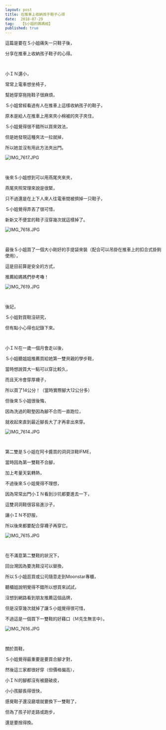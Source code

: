 ```yaml
---
layout: post
title: 在推車上收納孩子鞋子心得
date:  2018-07-29
tag:   【S小姐的媽媽經】
published: true 
---
```

<p>這篇是要在Ｓ小姐痛失一只鞋子後，</p>

<p>分享在推車上收納孩子鞋子的心得。</p>

<p>&nbsp;</p>

<p>小ＩＮ還小，</p>

<p>常常上電車想坐椅子，</p>

<p>幫她穿穿拖拖鞋子很麻煩，</p>

<p>Ｓ小姐曾經看過有人在推車上這樣收納孩子的鞋子，</p>

<p>原本是給人在推車上用來夾小棉被的夾子夾住，</p>

<p>Ｓ小姐覺得很不錯所以買來效法，</p>

<p>但是她發現這種夾法一拉就掉，</p>

<p>所以她並沒有用此方法夾出門。</p>

<p><img alt="IMG_7617.JPG" src="https://pic.pimg.tw/smlife543/1532825720-3238226700_n.jpg" title="IMG_7617.JPG"></p>

<p>&nbsp;</p>

<p>後來Ｓ小姐想到可以用燕尾夾來夾，</p>

<p>燕尾夾照常理來說是很緊，</p>

<p>只不過還是在上下人來人往電車間被擠掉一只鞋子，</p>

<p>Ｓ小姐覺得弄丟了很可惜，</p>

<p>新新又不便宜的鞋子沒穿幾次就這樣掉了。</p>

<p><img alt="IMG_7618.JPG" src="https://pic.pimg.tw/smlife543/1532825724-2387614475_n.jpg?v=1532825727" title="IMG_7618.JPG"></p>

<p>&nbsp;</p>

<p>最後Ｓ小姐買了一個大小剛好的手提袋來裝（配合可以吊掛在推車上的扣合式掛鉤使用），</p>

<p>這是目前算是安全的方式，</p>

<p>推薦給媽媽們參考嚕！</p>

<p><img alt="IMG_7619.JPG" src="https://pic.pimg.tw/smlife543/1532825730-946814083_n.jpg?v=1532825732" title="IMG_7619.JPG"></p>

<p>&nbsp;</p>

<p>後記，</p>

<p>Ｓ小姐對買鞋沒研究，</p>

<p>但有點小心得也記錄下來。</p>

<p>&nbsp;</p>

<p>小ＩＮ在一歲一個月會走以後，</p>

<p>Ｓ小姐聽姐姐推薦買給她第一雙貝親的學步鞋，</p>

<p>當時想說買大一點可以穿比較久，</p>

<p>而且天冷會穿厚襪子，</p>

<p>所以買了14公分！（當時實際腳大12公分多）</p>

<p>但後來Ｓ小姐很後悔，</p>

<p>因為洗過的鞋墊因為腳不合而一直跑位，</p>

<p>就收起來直到最近腳長大了才再拿出來穿。</p>

<p><img alt="IMG_7614.JPG" src="https://pic.pimg.tw/smlife543/1532824963-2313104660_n.jpg" title="IMG_7614.JPG"></p>

<p>&nbsp;</p>

<p>第二雙是Ｓ小姐在阿卡醬買的洞洞涼鞋IFME，</p>

<p>當時因為第一雙鞋不合腳，</p>

<p>加上考量天氣轉熱，</p>

<p>不過後來Ｓ小姐覺得不理想，</p>

<p>因為常常出門小ＩＮ看到沙坑都要進去一下，</p>

<p>這雙洞洞鞋很容易進沙子，</p>

<p>讓小ＩＮ不舒服，</p>

<p>所以後來都要配合穿襪子再穿它。</p>

<p><img alt="IMG_7615.JPG" src="https://pic.pimg.tw/smlife543/1532824968-3746621117_n.jpg" title="IMG_7615.JPG"></p>

<p>&nbsp;</p>

<p>在不滿意第二雙鞋的狀況下，</p>

<p>回台灣因為要洗鞋沒可以替換，</p>

<p>所以Ｓ小姐逛買或公司隨意走到Moonstar專櫃，</p>

<p>聽櫃姐說明覺得不錯所以想買來試試，</p>

<p>沒想到網路看到朋友推薦這個品牌，</p>

<p>但是沒穿幾次就掉了讓Ｓ小姐覺得很可惜，</p>

<p>不過這是一個買下一雙鞋的好藉口（Ｍ先生無言中）。</p>

<p><img alt="IMG_7616.JPG" src="https://pic.pimg.tw/smlife543/1532824974-1015702537_n.jpg" title="IMG_7616.JPG"></p>

<p>&nbsp;</p>

<p>關於買鞋，</p>

<p>Ｓ小姐覺得最重要是要買合腳才對，</p>

<p>然後這三家都很好穿（但價格偏高），</p>

<p>小ＩＮ的腳都沒有被磨破皮，</p>

<p>小小孩腳長得很快，</p>

<p>感覺鞋子還沒磨壞就要換下一雙鞋了，</p>

<p>但為了孩子好走路或跑步，</p>

<p>還是要捨得換。</p>

<p>&nbsp;</p>

<p>&nbsp;</p>

